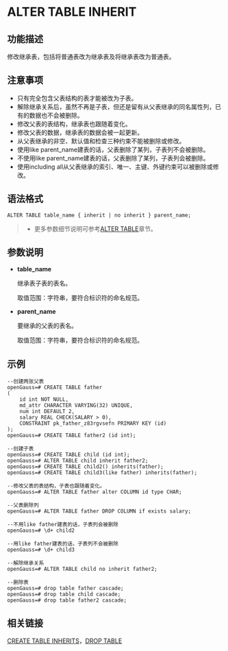 # ALTER TABLE INHERIT

## 功能描述<a name="zh-cn_topic_0283137443_zh-cn_topic_0237122090_zh-cn_topic_0059778762_s7554a451a2e8434ac6abac385bba71e9"></a>

修改继承表，包括将普通表改为继承表及将继承表改为普通表。

## 注意事项<a name="zh-cn_topic_0283137443_zh-cn_topic_0237122090_zh-cn_topic_0059778762_s6a18169201b2335fab67e21579272c81"></a>

-   只有完全包含父表结构的表才能被改为子表。
-   解除继承关系后，虽然不再是子表，但还是留有从父表继承的同名属性列，已有的数据也不会被删除。
-   修改父表的表结构，继承表也跟随着变化。
-   修改父表的数据，继承表的数据会被一起更新。
-   从父表继承的非空、默认值和检查三种约束不能被删除或修改。
-   使用like parent_name建表的话，父表删除了某列，子表列不会被删除。
-   不使用like parent_name建表的话，父表删除了某列，子表列会被删除。
-   使用including all从父表继承的索引、唯一、主键、外键约束可以被删除或修改。

## 语法格式<a name="zh-cn_topic_0283137443_zh-cn_topic_0237122090_zh-cn_topic_0059778762_s54ad19af647d4983a3bc61bb7a645180"></a>

```
ALTER TABLE table_name { inherit | no inherit } parent_name;
```
>
> -   更多参数细节说明可参考[ALTER TABLE](ALTER-TABLE.md)章节。

## 参数说明<a name="zh-cn_topic_0283137443_zh-cn_topic_0237122090_zh-cn_topic_0059778762_sfb7a4cb223ab41709a1677119a8d42100"></a>

-   **table\_name**

    继承表子表的表名。

    取值范围：字符串，要符合标识符的命名规范。

-   **parent\_name**

    要继承的父表的表名。

    取值范围：字符串，要符合标识符的命名规范。

## 示例<a name="zh-cn_topic_0283137443_zh-cn_topic_0237122090_zh-cn_topic_0059778762_s23d0121ee3075db3961f76d2d8e16acc"></a>

```
--创建两张父表
openGauss=# CREATE TABLE father
(
    id int NOT NULL,
    md_attr CHARACTER VARYING(32) UNIQUE,
    num int DEFAULT 2,
    salary REAL CHECK(SALARY > 0),
    CONSTRAINT pk_father_z83rgvsefn PRIMARY KEY (id)
);
openGauss=# CREATE TABLE father2 (id int);

--创建子表
openGauss=# CREATE TABLE child (id int);
openGauss=# ALTER TABLE child inherit father2;
openGauss=# CREATE TABLE child2() inherits(father);
openGauss=# CREATE TABLE child3(like father) inherits(father);

--修改父表的表结构，子表也跟随着变化。
openGauss=# ALTER TABLE father alter COLUMN id type CHAR;

--父表删除列
openGauss=# ALTER TABLE father DROP COLUMN if exists salary;

--不用like father建表的话，子表列会被删除
openGauss=# \d+ child2

--用like father建表的话，子表列不会被删除
openGauss=# \d+ child3

--解除继承关系
openGauss=# ALTER TABLE child no inherit father2;

--删除表
openGauss=# drop table father cascade;
openGauss=# drop table child cascade;
openGauss=# drop table father2 cascade;
```

## 相关链接<a name="zh-cn_topic_0283137443_zh-cn_topic_0237122090_zh-cn_topic_0059778762_s267aeb502b5546f69f580c79c0a728df"></a>

[CREATE TABLE INHERITS](CREATE-TABLE-INHERITS.md)，[DROP TABLE](DROP-TABLE.md)